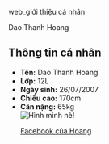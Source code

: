  web_giới thiệu cá nhân
<!DOCTYPE html>  
<html>  
<head>  
    <title>Dao Thanh Hoang</title>  
<head>
<body>  
    <div>  
        <h>Dao Thanh Hoang</h1>  
    </div>  
    <main>  
        <h2>Thông tin cá nhân</h2>  
        <ul>  
            <li><strong>Tên:</strong> <span>Dao Thanh Hoang</span></li>  
            <li><strong>Lớp:</strong> <span>12L</span></li>  
            <li><strong>Ngày sinh:</strong> <span>26/07/2007</span></li>  
            <li><strong>Chiều cao:</strong> <span>170cm</span></li>  
            <li><strong>Cân nặng:</strong> <span>65kg</span></li>
	  <img src="thinh.jpg" alt="Hình mình nè!">
	
<p><a href="https://www.facebook.com/daothanhhoangpro?mibextid=ZbWKwL"> Facebook của Hoang</a></p> 
    </main>  
</body>  
</html>
